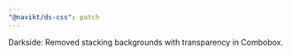 ```yaml
---
"@navikt/ds-css": patch
---
```


Darkside: Removed stacking backgrounds with transparency in Combobox.
